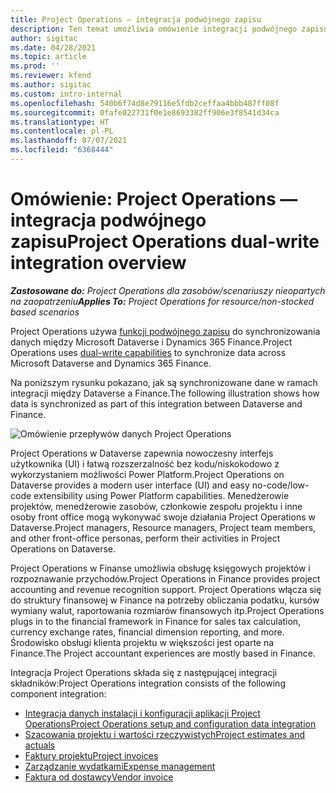 ```yaml
---
title: Project Operations — integracja podwójnego zapisu
description: Ten temat umożliwia omówienie integracji podwójnego zapisu w Project Operations.
author: sigitac
ms.date: 04/28/2021
ms.topic: article
ms.prod: ''
ms.reviewer: kfend
ms.author: sigitac
ms.custom: intro-internal
ms.openlocfilehash: 540b6f74d8e79116e5fdb2ceffaa4bbb487ff08f
ms.sourcegitcommit: 0fafe022731f0e1e8693382ff906e3f8541d34ca
ms.translationtype: HT
ms.contentlocale: pl-PL
ms.lasthandoff: 07/07/2021
ms.locfileid: "6368444"
---
```

# <a name="project-operations-dual-write-integration-overview"></a><span data-ttu-id="b7ec9-103">Omówienie: Project Operations — integracja podwójnego zapisu</span><span class="sxs-lookup"><span data-stu-id="b7ec9-103">Project Operations dual-write integration overview</span></span>

<span data-ttu-id="b7ec9-104">_**Zastosowane do:** Project Operations dla zasobów/scenariuszy nieopartych na zaopatrzeniu_</span><span class="sxs-lookup"><span data-stu-id="b7ec9-104">_**Applies To:** Project Operations for resource/non-stocked based scenarios_</span></span>

<span data-ttu-id="b7ec9-105">Project Operations używa [funkcji podwójnego zapisu](/dynamics365/fin-ops-core/dev-itpro/data-entities/dual-write/dual-write-home-page) do synchronizowania danych między Microsoft Dataverse i Dynamics 365 Finance.</span><span class="sxs-lookup"><span data-stu-id="b7ec9-105">Project Operations uses [dual-write capabilities](/dynamics365/fin-ops-core/dev-itpro/data-entities/dual-write/dual-write-home-page) to synchronize data across Microsoft Dataverse and Dynamics 365 Finance.</span></span>

<span data-ttu-id="b7ec9-106">Na poniższym rysunku pokazano, jak są synchronizowane dane w ramach integracji między Dataverse a Finance.</span><span class="sxs-lookup"><span data-stu-id="b7ec9-106">The following illustration shows how data is synchronized as part of this integration between Dataverse and Finance.</span></span>

![Omówienie przepływów danych Project Operations](./media/ProjectOperationsFlows.jpg)

<span data-ttu-id="b7ec9-108">Project Operations w Dataverse zapewnia nowoczesny interfejs użytkownika (UI) i łatwą rozszerzalność bez kodu/niskokodowo z wykorzystaniem możliwości Power Platform.</span><span class="sxs-lookup"><span data-stu-id="b7ec9-108">Project Operations on Dataverse provides a modern user interface (UI) and easy no-code/low-code extensibility using Power Platform capabilities.</span></span> <span data-ttu-id="b7ec9-109">Menedżerowie projektów, menedżerowie zasobów, członkowie zespołu projektu i inne osoby front office mogą wykonywać swoje działania Project Operations w Dataverse.</span><span class="sxs-lookup"><span data-stu-id="b7ec9-109">Project managers, Resource managers, Project team members, and other front-office personas, perform their activities in Project Operations on Dataverse.</span></span>

<span data-ttu-id="b7ec9-110">Project Operations w Finanse umożliwia obsługę księgowych projektów i rozpoznawanie przychodów.</span><span class="sxs-lookup"><span data-stu-id="b7ec9-110">Project Operations in Finance provides project accounting and revenue recognition support.</span></span> <span data-ttu-id="b7ec9-111">Project Operations włącza się do struktury finansowej w Finance na potrzeby obliczania podatku, kursów wymiany walut, raportowania rozmiarów finansowych itp.</span><span class="sxs-lookup"><span data-stu-id="b7ec9-111">Project Operations plugs in to the financial framework in Finance for sales tax calculation, currency exchange rates, financial dimension reporting, and more.</span></span> <span data-ttu-id="b7ec9-112">Środowisko obsługi klienta projektu w większości jest oparte na Finance.</span><span class="sxs-lookup"><span data-stu-id="b7ec9-112">The Project accountant experiences are mostly based in Finance.</span></span>

<span data-ttu-id="b7ec9-113">Integracja Project Operations składa się z następującej integracji składników:</span><span class="sxs-lookup"><span data-stu-id="b7ec9-113">Project Operations integration consists of the following component integration:</span></span>


- [<span data-ttu-id="b7ec9-114">Integracja danych instalacji i konfiguracji aplikacji Project Operations</span><span class="sxs-lookup"><span data-stu-id="b7ec9-114">Project Operations setup and configuration data integration</span></span>](resource-dual-write-setup-integration.md) 
- [<span data-ttu-id="b7ec9-115">Szacowania projektu i wartości rzeczywistych</span><span class="sxs-lookup"><span data-stu-id="b7ec9-115">Project estimates and actuals</span></span>](resource-dual-write-estimates-actuals.md)
- [<span data-ttu-id="b7ec9-116">Faktury projektu</span><span class="sxs-lookup"><span data-stu-id="b7ec9-116">Project invoices</span></span>](resource-dual-write-project-invoice.md)
- [<span data-ttu-id="b7ec9-117">Zarządzanie wydatkami</span><span class="sxs-lookup"><span data-stu-id="b7ec9-117">Expense management</span></span>](resource-dual-write-expense.md)
- [<span data-ttu-id="b7ec9-118">Faktura od dostawcy</span><span class="sxs-lookup"><span data-stu-id="b7ec9-118">Vendor invoice</span></span>](resource-dual-write-vendor-invoice.md)
